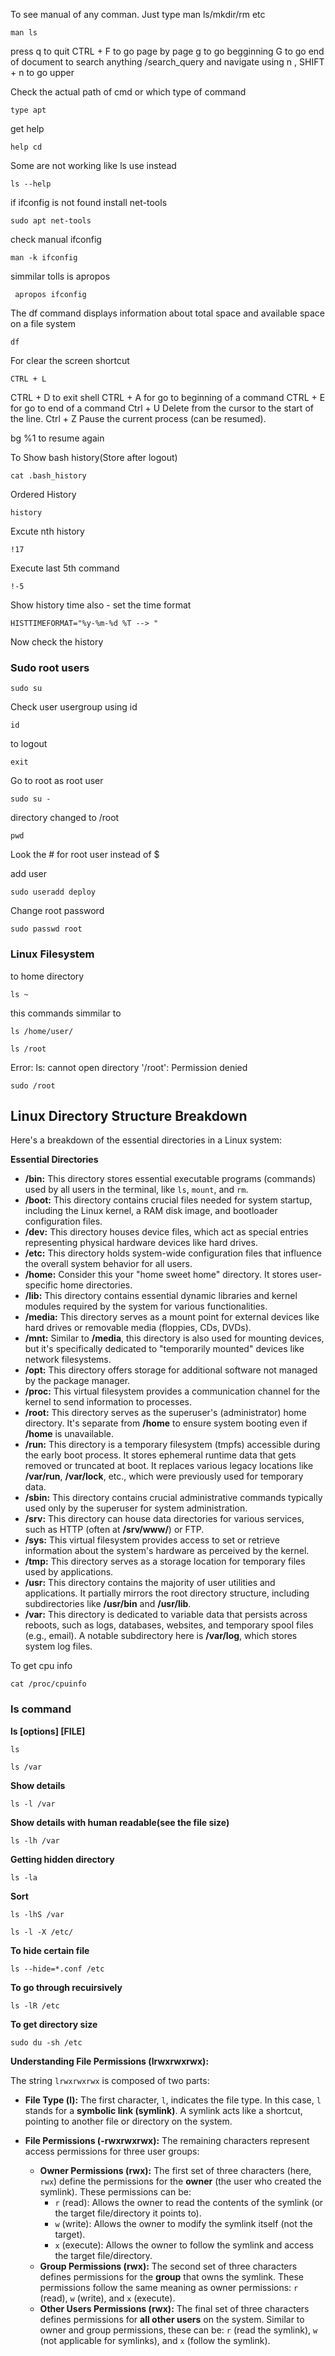 To see manual of any comman. Just type man ls/mkdir/rm etc
```
man ls
```
press q to quit
CTRL + F to go page by page
g to go begginning
G to go end of document
to search anything /search_query and navigate using n , SHIFT + n to go upper

Check the actual path of cmd or which type of command
```
type apt
```

get help 
```
help cd
```

Some are not working like ls use instead
```
ls --help
```

if ifconfig is  not found install net-tools
```
sudo apt net-tools
```

check manual ifconfig
```
man -k ifconfig
```
simmilar tolls is  apropos
```
 apropos ifconfig
```
The df command displays information about total space and available space on a file system
```
df
```

For clear the screen shortcut 
```
CTRL + L
```

CTRL + D to exit shell
CTRL + A for go to beginning of a command
CTRL + E for go to end of a command
Ctrl + U	Delete from the cursor to the start of the line.
Ctrl + Z	Pause the current process (can be resumed).

bg %1 to resume again

To Show bash history(Store after logout)
```
cat .bash_history
```
Ordered History
```
history
```
Excute nth history
```
!17
```
Execute last 5th command
```
!-5
```
Show history time also - set the time format
```
HISTTIMEFORMAT="%y-%m-%d %T --> "
```
Now check the history

### Sudo root users
```
sudo su
```
Check user usergroup using id
```
id
```
to logout 
```
exit
```
Go to root as root user
```
sudo su - 
```
directory changed to /root
```
pwd
```
Look the # for root user instead of $

add user
```
sudo useradd deploy
```
Change root password
```
sudo passwd root
```

### Linux Filesystem

to home directory
``` 
ls ~ 
```
this commands simmilar to 
```
ls /home/user/
```
```
ls /root
```
Error: ls: cannot open directory '/root': Permission denied

```
sudo /root
```

## Linux Directory Structure Breakdown

Here's a breakdown of the essential directories in a Linux system:

**Essential Directories**

* **/bin:**  This directory stores essential executable programs (commands) used by all users in the terminal, like `ls`, `mount`, and `rm`.
* **/boot:**  This directory contains crucial files needed for system startup, including the Linux kernel, a RAM disk image, and bootloader configuration files.
* **/dev:**  This directory houses device files, which act as special entries representing physical hardware devices like hard drives.
* **/etc:**  This directory holds system-wide configuration files that influence the overall system behavior for all users.
* **/home:**  Consider this your "home sweet home" directory. It stores user-specific home directories.
* **/lib:**  This directory contains essential dynamic libraries and kernel modules required by the system for various functionalities.   
* **/media:**  This directory serves as a mount point for external devices like hard drives or removable media (floppies, CDs, DVDs). 
* **/mnt:**  Similar to **/media**, this directory is also used for mounting devices, but it's specifically dedicated to "temporarily mounted" devices like network filesystems.  
* **/opt:**  This directory offers storage for additional software not managed by the package manager.   
* **/proc:**  This virtual filesystem provides a communication channel for the kernel to send information to processes.  
* **/root:**  This directory serves as the superuser's (administrator) home directory. It's separate from **/home** to ensure system booting even if **/home** is unavailable.  
* **/run:**  This directory is a temporary filesystem (tmpfs) accessible during the early boot process. It stores ephemeral runtime data that gets removed or truncated at boot. It replaces various legacy locations like **/var/run**, **/var/lock**, etc., which were previously used for temporary data.  
* **/sbin:**  This directory contains crucial administrative commands typically used only by the superuser for system administration.   
* **/srv:**  This directory can house data directories for various services, such as HTTP (often at **/srv/www/**) or FTP.  
* **/sys:**  This virtual filesystem provides access to set or retrieve information about the system's hardware as perceived by the kernel.  
* **/tmp:**  This directory serves as a storage location for temporary files used by applications.  
* **/usr:**  This directory contains the majority of user utilities and applications. It partially mirrors the root directory structure, including subdirectories like **/usr/bin** and **/usr/lib**.  
* **/var:**  This directory is dedicated to variable data that persists across reboots, such as logs, databases, websites, and temporary spool files (e.g., email). A notable subdirectory here is **/var/log**, which stores system log files.


To get cpu info
```
cat /proc/cpuinfo
```

### ls command

**ls [options] [FILE]**

```
ls
```
```
ls /var
```
**Show details**
```
ls -l /var
```
**Show details with human readable(see the file size)**
```
ls -lh /var
```
**Getting hidden directory**
```
ls -la
```

**Sort**
```
ls -lhS /var
```
```
ls -l -X /etc/
```
**To hide certain file**
```
ls --hide=*.conf /etc
```

**To go through recuirsively**
```
ls -lR /etc
```

**To get directory size**
```
sudo du -sh /etc
```
**Understanding File Permissions (lrwxrwxrwx):**

The string `lrwxrwxrwx` is composed of two parts:

* **File Type (l):** The first character, `l`, indicates the file type. In this case, `l` stands for a **symbolic link (symlink)**. A symlink acts like a shortcut, pointing to another file or directory on the system.

* **File Permissions (-rwxrwxrwx):** The remaining characters represent access permissions for three user groups:

    * **Owner Permissions (rwx):** The first set of three characters (here, `rwx`) define the permissions for the **owner** (the user who created the symlink). These permissions can be:
        * `r` (read): Allows the owner to read the contents of the symlink (or the target file/directory it points to).
        * `w` (write): Allows the owner to modify the symlink itself (not the target).
        * `x` (execute): Allows the owner to follow the symlink and access the target file/directory.
    * **Group Permissions (rwx):** The second set of three characters defines permissions for the **group** that owns the symlink. These permissions follow the same meaning as owner permissions: `r` (read), `w` (write), and `x` (execute).
    * **Other Users Permissions (rwx):** The final set of three characters defines permissions for **all other users** on the system. Similar to owner and group permissions, these can be: `r` (read the symlink), `w` (not applicable for symlinks), and `x` (follow the symlink).
